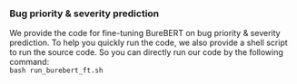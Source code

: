 ### Bug priority & severity prediction

We provide the code for fine-tuning BureBERT on bug priority & severity prediction. To help you quickly run the code, we also provide a shell script to run the source code. So you can directly run our code by the following command: <br />
```bash run_burebert_ft.sh```

